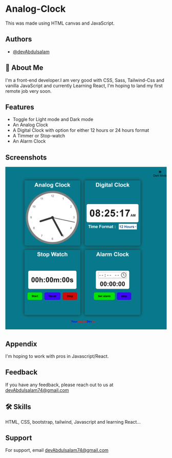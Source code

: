 # Analog-Clock

This was made using HTML canvas and JavaScript.

## Authors

- [@devAbdulsalam](https://github.com/devAbdulsalam)

## 🚀 About Me

I'm a front-end developer.I am very good with CSS, Sass, Tailwind-Css and vanilla JavaScript and currently Learning React, I'm hoping to land my first remote job very soon.

## Features

- Toggle for Light mode and Dark mode
- An Analog Clock
- A Digital Clock with option for either 12 hours or 24 hours format
- A Timmer or Stop-watch
- An Alarm Clock

## Screenshots

![App Screenshot](/myclocks.png)

## Appendix

I'm hoping to work with pros in Javascript/React.

## Feedback

If you have any feedback, please reach out to us at devAbdulsalam74@gmail.com

## 🛠 Skills

HTML, CSS, bootstrap, tailwind, Javascript and learning React...

## Support

For support, email devAbdulsalam74@gmail.com
